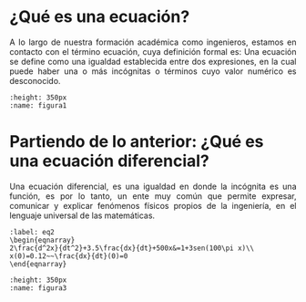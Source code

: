 # ¿Qué es una ecuación?
<div align='justify'>
A lo largo de nuestra formación académica como ingenieros, estamos en contacto con el término ecuación, cuya definición formal es:
Una ecuación se define como una igualdad establecida entre dos expresiones, en la cual puede haber una o más incógnitas o términos cuyo valor numérico es desconocido.
</div>

```{figure} /images/Imagen1.png
:height: 350px
:name: figura1
```

# Partiendo de lo anterior: ¿Qué es una ecuación diferencial?
<div align='justify'>
Una ecuación diferencial, es una igualdad en donde la incógnita es una función, es por lo tanto, un ente muy común que permite expresar, comunicar y explicar fenómenos físicos propios de la ingeniería, en el lenguaje universal de las matemáticas. 
</div>

```{math}
:label: eq2
\begin{eqnarray}
2\frac{d^2x}{dt^2}+3.5\frac{dx}{dt}+500x&=1+3sen(100\pi x)\\
x(0)=0.12~~\frac{dx}{dt}(0)=0
\end{eqnarray}
```

```{figure} /images/Imagen2.png   
:height: 350px
:name: figura3


```


